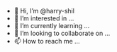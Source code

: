 - 👋 Hi, I’m @harry-shil
- 👀 I’m interested in ...
- 🌱 I’m currently learning ...
- 💞️ I’m looking to collaborate on ...
- 📫 How to reach me ...

<!---
harry-shil/harry-shil is a ✨ special ✨ repository because its `README.md` (this file) appears on your GitHub profile.
You can click the Preview link to take a look at your changes.
--->
